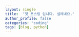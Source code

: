```yaml
---
layout: single
title:  "첫 포스팅 입니다. 설레네요."
author_profile: false
categories: "coding"
tags: [blog, python]
---
```


# 
